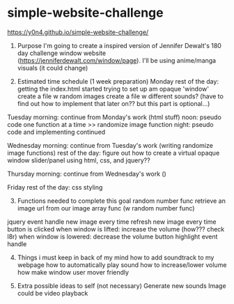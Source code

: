 # simple-website-challenge

https://y0n4.github.io/simple-website-challenge/

1. Purpose
I'm going to create a inspired version of Jennifer Dewalt's 180 day challenge window website (https://jenniferdewalt.com/window/page). I'll be using anime/manga visuals (it could change)


2. Estimated time schedule (1 week preparation)
Monday
  rest of the day:
  getting the index.html started
  trying to set up am opaque 'window'
  create a file w random images
  create a file w different sounds? (have to find out how to implement that later on?? but this part is optional...)

Tuesday
  morning: continue from Monday's work (html stuff)
  noon: pseudo code one function at a time >> randomize image function
  night: pseudo code and implementing continued

Wednesday
  morning: continue from Tuesday's work (writing randomize image functions)
  rest of the day: figure out how to create a virtual opaque window slider/panel using html, css, and jquery??

Thursday
  morning: continue from Wednesday's work ()

Friday
  rest of the day: css styling


3. Functions needed to complete this goal
  random number func
  retrieve an image url from our image array func (w random number func)

  jquery event handle
    new image every time refresh
    new image every time button is clicked
    when window is lifted: increase the volume (how??? check l8r)
    when window is lowered: decrease the volume
    button highlight event handle


4. Things i must keep in back of my mind
how to add soundtrack to my webpage
how to automatically play sound
how to increase/lower volume
how make window user mover friendly


5. Extra possible ideas to self (not necessary)
Generate new sounds
Image could be video playback
